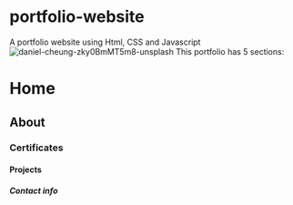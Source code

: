 # portfolio-website
A portfolio website using Html, CSS and Javascript
![daniel-cheung-zky0BmMT5m8-unsplash](https://github.com/Prakashpraba/portfolio-website/assets/100506541/1c53a218-ae97-4707-8c08-a1b93a4391ce)
This portfolio has 5 sections:
# Home
## About
### Certificates
#### Projects
##### Contact info

